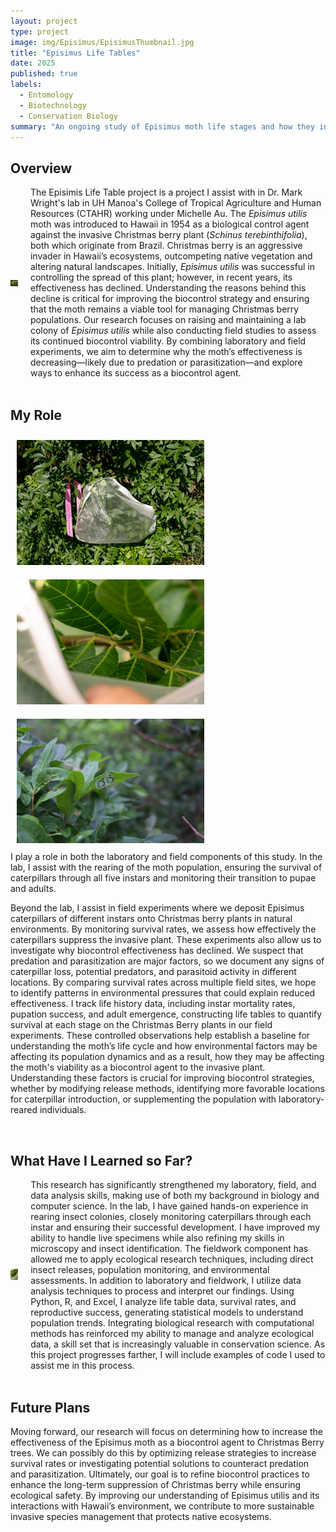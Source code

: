 ```yaml
---
layout: project
type: project
image: img/Episimus/EpisimusThumbnail.jpg
title: "Episimus Life Tables"
date: 2025
published: true
labels:
  - Entomology
  - Biotechnology
  - Conservation Biology
summary: "An ongoing study of Episimus moth life stages and how they interact with the invasive Christmas Berry Tree."
---
```


## Overview
<div style="display: flex; align-items: center;">
  <div style="margin-right: 20px;">
    <img width="200px" src="../img/Episimus/ChristmasBerry.jpg" alt="Christmas Berry Tree">
  </div>
  <div>
    The Episimis Life Table project is a project I assist with in Dr. Mark Wright's lab in UH Manoa's College of Tropical Agriculture and Human Resources (CTAHR) working under Michelle Au. The <i>Episimus utilis</i> moth was introduced to Hawaii in 1954 as a biological control agent against the invasive Christmas berry plant (<i>Schinus terebinthifolia</i>), both which originate from Brazil. Christmas berry is an aggressive invader in Hawaii’s ecosystems, outcompeting native vegetation and altering natural landscapes. Initially, <i>Episimus utilis</i> was successful in controlling the spread of this plant; however, in recent years, its effectiveness has declined. Understanding the reasons behind this decline is critical for improving the biocontrol strategy and ensuring that the moth remains a viable tool for managing Christmas berry populations. Our research focuses on raising and maintaining a lab colony of <i>Episimus utilis</i> while also conducting field studies to assess its continued biocontrol viability. By combining laboratory and field experiments, we aim to determine why the moth’s effectiveness is decreasing—likely due to predation or parasitization—and explore ways to enhance its success as a biocontrol agent.
  </div>
</div>

<br>

## My Role
<div class="text-center p-4">
    <img width="300px" style="margin: 10px;" src="../img/Episimus/EpisimusBag.jpeg" class="img-thumbnail" >
    <img width="300px" style="margin: 10px;" src="../img/Episimus/EpisimusCat1.jpeg" class="img-thumbnail" >
    <img width="300px" style="margin: 10px;" src="../img/Episimus/EpisimusEggs.jpeg" class="img-thumbnail" >
</div>
I play a role in both the laboratory and field components of this study. In the lab, I assist with the rearing of the moth population, ensuring the survival of caterpillars through all five instars and monitoring their transition to pupae and adults. 

Beyond the lab, I assist in field experiments where we deposit Episimus caterpillars of different instars onto Christmas berry plants in natural environments. By monitoring survival rates, we assess how effectively the caterpillars suppress the invasive plant. These experiments also allow us to investigate why biocontrol effectiveness has declined. We suspect that predation and parasitization are major factors, so we document any signs of caterpillar loss, potential predators, and parasitoid activity in different locations. By comparing survival rates across multiple field sites, we hope to identify patterns in environmental pressures that could explain reduced effectiveness. I track life history data, including instar mortality rates, pupation success, and adult emergence, constructing life tables to quantify survival at each stage on the Christmas Berry plants in our field experiments. These controlled observations help establish a baseline for understanding the moth’s life cycle and how environmental factors may be affecting its population dynamics and as a result, how they may be affecting the moth's viability as a biocontrol agent to the invasive plant. Understanding these factors is crucial for improving biocontrol strategies, whether by modifying release methods, identifying more favorable locations for caterpillar introduction, or supplementing the population with laboratory-reared individuals.

<br>

## What Have I Learned so Far?
<div style="display: flex; align-items: center;">
  <div style="margin-right: 20px;">
    <img width="200px" src="../img/Episimus/EpisimusCat2.jpeg" alt="Episimus Caterpillar 2">
  </div>
  <div>
    This research has significantly strengthened my laboratory, field, and data analysis skills, making use of both my background in biology and computer science. In the lab, I have gained hands-on experience in rearing insect colonies, closely monitoring caterpillars through each instar and ensuring their successful development. I have improved my ability to handle live specimens while also refining my skills in microscopy and insect identification. The fieldwork component has allowed me to apply ecological research techniques, including direct insect releases, population monitoring, and environmental assessments. In addition to laboratory and fieldwork, I utilize data analysis techniques to process and interpret our findings. Using Python, R, and Excel, I analyze life table data, survival rates, and reproductive success, generating statistical models to understand population trends. Integrating biological research with computational methods has reinforced my ability to manage and analyze ecological data, a skill set that is increasingly valuable in conservation science. As this project progresses farther, I will include examples of code I used to assist me in this process.
  </div>
</div>

<br>

## Future Plans
Moving forward, our research will focus on determining how to increase the effectiveness of the Episimus moth as a biocontrol agent to Christmas Berry trees. We can possibly do this by optimizing release strategies to increase survival rates or investigating potential solutions to counteract predation and parasitization. Ultimately, our goal is to refine biocontrol practices to enhance the long-term suppression of Christmas berry while ensuring ecological safety. By improving our understanding of Episimus utilis and its interactions with Hawaii’s environment, we contribute to more sustainable invasive species management that protects native ecosystems.
